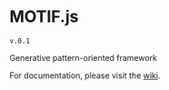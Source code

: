 # MOTIF.js
`v.0.1`

Generative pattern-oriented framework

For documentation, please visit the [wiki](/Skaant/motif-js/wiki).

